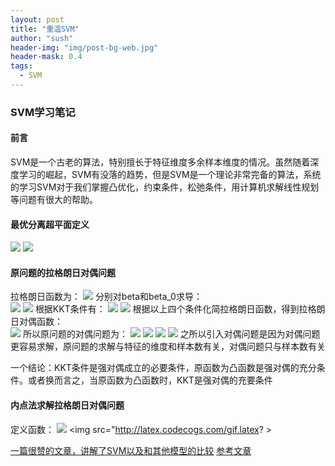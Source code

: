 ```yaml
---
layout: post
title: "重温SVM"
author: "sush"
header-img: "img/post-bg-web.jpg"
header-mask: 0.4
tags:
  - SVM
---
```

### **SVM学习笔记**
#### **前言** ####
SVM是一个古老的算法，特别擅长于特征维度多余样本维度的情况。虽然随着深度学习的崛起，SVM有没落的趋势，但是SVM是一个理论非常完备的算法，系统的学习SVM对于我们掌握凸优化，约束条件，松弛条件，用计算机求解线性规划等问题有很大的帮助。

#### **最优分离超平面定义** ####
<img src="http://latex.codecogs.com/gif.latex? \min_{\beta} \frac{1}{2}||\beta||^2">
<img src="http://latex.codecogs.com/gif.latex? s.t. -y_i(\beta^T x_i + \beta_0)<=-1,i=1,2,...,N">

#### **原问题的拉格朗日对偶问题** ####
拉格朗日函数为：
<img src="http://latex.codecogs.com/gif.latex? L(\beta,\beta_0;\alpha)=\frac{1}{2}\beta^T\beta+\sum_{i=1}^{N}\alpha_i(-y_i(\beta^T x_i+\beta_0)+1)">
分别对beta和beta_0求导：  
<img src="http://latex.codecogs.com/gif.latex? \nabla_\beta L(\beta,\beta_0;a)=\beta-\sum_{i=1}^{N}a_i y_i x_i=0">
<img src="http://latex.codecogs.com/gif.latex? \frac{\partial L}{\partial \beta_0}=-\sum_{i=1}^{N}a_i y_i=0">
根据KKT条件有：
<img src="http://latex.codecogs.com/gif.latex? \alpha_i>=0,\forall i">
<img src="http://latex.codecogs.com/gif.latex? \alpha_i(-y_i(\beta^T x_i+\beta_0)+1)=0,\forall i">
根据以上四个条件化简拉格朗日函数，得到拉格朗日对偶函数：  
<img src="http://latex.codecogs.com/gif.latex? g(a)=\inf_{\beta,\beta_0}L(\beta,\beta_0;\alpha)=\sum_{i=1}^N \alpha_i-\frac{1}{2}\sum_{i=1}^N \sum_{j=1}^N \alpha_i \alpha_j y_i y_j x_i^T x_j">
所以原问题的对偶问题为：
<img src="http://latex.codecogs.com/gif.latex? \max_\alpha g(\alpha)">
<img src="http://latex.codecogs.com/gif.latex? s.t.\ \alpha_i>=0,i=1,2,...,N">
<img src="http://latex.codecogs.com/gif.latex? \sum_{i=1}^{N}\alpha_i y_i=0">
<img src="http://latex.codecogs.com/gif.latex? \alpha_i(-y_i(\beta^T x_i+\beta_0)+1)=0,\forall i">
之所以引入对偶问题是因为对偶问题更容易求解，原问题的求解与特征的维度和样本数有关，对偶问题只与样本数有关  

一个结论：KKT条件是强对偶成立的必要条件，原函数为凸函数是强对偶的充分条件。或者换而言之，当原函数为凸函数时，KKT是强对偶的充要条件



#### **内点法求解拉格朗日对偶问题** ####
定义函数：
<img src="http://latex.codecogs.com/gif.latex? h(\alpha,\lambda;t)=-\sum_{i=1}^{N}\alpha_i+\frac{1}{2}\sum_{i=1}^{N} \sum_{j=1}^{N} \alpha_i \alpha_j y_i y_j x_i^T x_j + \sum_{i=1}^N -\frac{1}{t} log\alpha_i+\lambda\sum_{i=1}^{N}\alpha_i y_i">
<img src="http://latex.codecogs.com/gif.latex? >



[一篇很赞的文章，讲解了SVM以及和其他模型的比较](https://zhuanlan.zhihu.com/p/93715996) 
[参考文章](https://zhuanlan.zhihu.com/p/32804743) 






